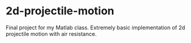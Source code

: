 # 2d-projectile-motion
Final project for my Matlab class. Extremely basic implementation of 2d projectile motion with air resistance.

